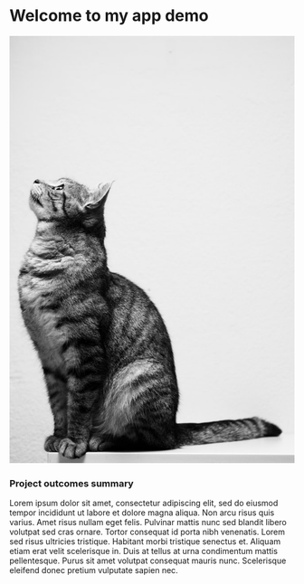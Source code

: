 # Welcome to my app demo

![cat](images/laura-cat.jpg)

### Project outcomes summary

Lorem ipsum dolor sit amet, consectetur adipiscing elit, sed do eiusmod tempor 
incididunt ut labore et dolore magna aliqua. Non arcu risus quis varius. 
Amet risus nullam eget felis. Pulvinar mattis nunc sed blandit libero volutpat 
sed cras ornare. Tortor consequat id porta nibh venenatis. Lorem sed risus 
ultricies tristique. Habitant morbi tristique senectus et. 
Aliquam etiam erat velit scelerisque in. Duis at tellus at urna condimentum 
mattis pellentesque. Purus sit amet volutpat consequat mauris nunc.
 Scelerisque eleifend donec pretium vulputate sapien nec.
